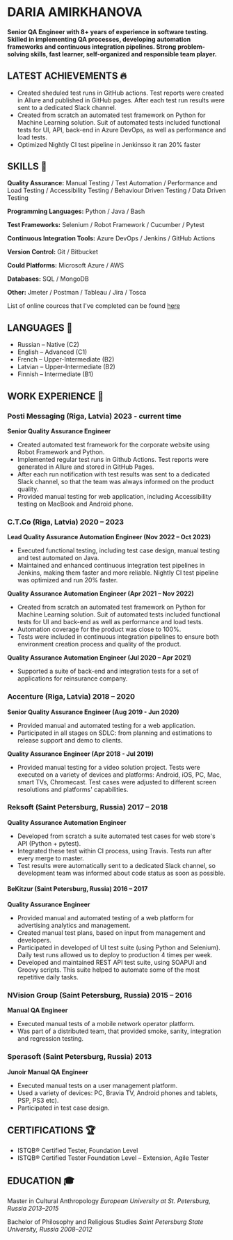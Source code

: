 # DARIA AMIRKHANOVA
#### Senior QA Engineer with 8+ years of experience in software testing. Skilled in implementing QA processes, developing automation frameworks and continuous integration pipelines. Strong problem-solving skills, fast learner, self-organized and responsible team player.



## LATEST ACHIEVEMENTS 🔥 
- Created sheduled test runs in GitHub actions. Test reports were created in Allure and published in GitHub pages. After each test run results were sent to a dedicated Slack channel.
- Created from scratch an automated test framework on Python for Machine Learning solution. Suit of automated tests included functional tests for UI, API, back-end in Azure DevOps, as well as performance and load tests.
- Optimized Nightly CI test pipeline in Jenkinsso it ran 20% faster

## SKILLS 💁

**Quality Assurance:** Manual Testing / Test Automation / Performance and Load Testing / Accessibility Testing / Behaviour Driven Testing / Data Driven Testing

**Programming Languages:** Python / Java /  Bash

**Test Frameworks:** Selenium / Robot Framework / Cucumber / Pytest

**Continuous Integration Tools:** Azure DevOps / Jenkins / GitHub Actions
 
**Version Control:**  Git / Bitbucket
 
**Could Platforms:** Microsoft Azure / AWS

**Databases:** SQL / MongoDB
  
**Other:**  Jmeter / Postman / Tableau / Jira / Tosca 

List of online cources that I've completed can be found [here](https://github.com/dariaamir/moocs)

##  LANGUAGES 🎏

- Russian – Native (C2)
- English – Advanced (C1)
- French – Upper-Intermediate (B2)
- Latvian – Upper-Intermediate (B2) 
- Finnish – Intermediate (B1)


## WORK EXPERIENCE 👷

### Posti Messaging (Riga, Latvia)                                      2023 - current time 
**Senior Quality Assurance Engineer**
- Created automated test framework for the corporate website using Robot Framework and Python.
- Implemented regular test runs in Github Actions. Test reports were generated in Allure and stored in GitHub Pages.
- After each run notification with test results was sent to a dedicated Slack channel, so that the team was always informed on the product quality.
- Provided manual testing for web application, including Accessibility testing on MacBook and Android phone.

### C.T.Co (Riga, Latvia)                                      2020 – 2023

**Lead Quality Assurance Automation Engineer (Nov 2022 – Oct 2023)**
- Executed functional testing, including test case design, manual testing and test automated on Java.
- Maintained and enhanced continuous integration test pipelines in Jenkins, making them faster and more reliable. Nightly CI test pipeline was optimized and run 20% faster.

**Quality Assurance Automation Engineer  (Apr 2021 – Nov 2022)**
- Created from scratch an automated test framework on Python for Machine Learning solution. Suit of automated tests included functional tests for UI and back-end as well as performance and load tests. 
- Automation coverage for the product was close to 100%. 
- Tests were included in continuous integration pipelines to ensure both environment creation process and quality of the product. 

**Quality Assurance Automation Engineer (Jul 2020 – Apr 2021)**
- Supported a suite of back-end and integration tests for a set of applications for reinsurance company.

### Accenture (Riga, Latvia)                                      2018 – 2020
 
**Senior Quality Assurance Engineer   (Aug 2019 - Jun 2020)**
- Provided manual and automated testing for a web application.
- Participated in all stages on SDLC: from planning and estimations to release support and demo to clients. 

**Quality Assurance Engineer  (Apr 2018 - Jul 2019)**
- Provided manual testing for a video solution project. Tests were executed on a variety of devices and platforms: Android, iOS, PC, Mac, smart TVs, Chromecast. Test cases were adjusted to different screen resolutions and platforms' capabilities. 

### Reksoft (Saint Petersburg, Russia)                                      2017 – 2018
**Quality Assurance Automation Engineer**
- Developed from scratch a suite automated test cases for web store's API (Python + pytest).
- Integrated these test within CI process, using Travis. Tests run after every merge to master.
- Test results were automatically sent to a dedicated Slack channel, so development team was informed about code status as soon as possible.

#### BeKitzur  (Saint Petersburg, Russia)                                      2016 – 2017
**Quality Assurance Engineer**
- Provided manual and automated testing of a web platform for advertising analytics and management.
- Created manual test plans, based on input from management and developers. 
- Participated in developed of UI test suite (using Python and  Selenium). Daily test runs allowed us to deploy to production 4 times per week.
- Developed and maintained REST API test suite, using SOAPUI and Groovy scripts. This suite helped to automate some of the most repetitive daily tasks.

### NVision Group  (Saint Petersburg, Russia)                                      2015 –  2016
**Manual QA Engineer**
- Executed manual tests of a mobile network operator platform.
- Was part of a distributed team, that provided smoke, sanity, integration and regression testing. 

### Sperasoft   (Saint Petersburg, Russia)                                      2013
**Junoir Manual QA Engineer**
- Executed manual tests on a user management platform.
- Used a variety of devices: PC, Bravia TV, Android phones and tablets, PSP, PS3 etc).
- Participated in test case design.

## CERTIFICATIONS 🏆
- ISTQB® Certified Tester, Foundation Level
- ISTQB® Certified Tester Foundation Level – Extension, Agile Tester
 
## EDUCATION 🎓

Master in Cultural Anthropology
_European University at St. Petersburg, Russia_
_2013–2015_

Bachelor of Philosophy and Religious Studies
_Saint Petersburg State University, Russia_
_2008–2012_

